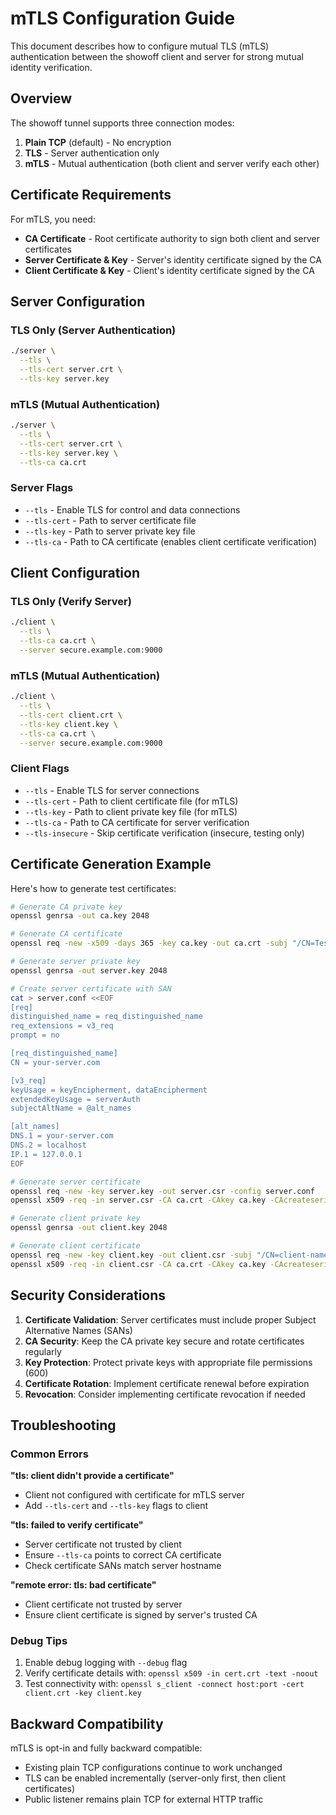 # mTLS Configuration Guide

This document describes how to configure mutual TLS (mTLS) authentication between the showoff client and server for strong mutual identity verification.

## Overview

The showoff tunnel supports three connection modes:
1. **Plain TCP** (default) - No encryption
2. **TLS** - Server authentication only  
3. **mTLS** - Mutual authentication (both client and server verify each other)

## Certificate Requirements

For mTLS, you need:
- **CA Certificate** - Root certificate authority to sign both client and server certificates
- **Server Certificate & Key** - Server's identity certificate signed by the CA
- **Client Certificate & Key** - Client's identity certificate signed by the CA

## Server Configuration

### TLS Only (Server Authentication)
```bash
./server \
  --tls \
  --tls-cert server.crt \
  --tls-key server.key
```

### mTLS (Mutual Authentication)
```bash
./server \
  --tls \
  --tls-cert server.crt \
  --tls-key server.key \
  --tls-ca ca.crt
```

### Server Flags
- `--tls` - Enable TLS for control and data connections
- `--tls-cert` - Path to server certificate file
- `--tls-key` - Path to server private key file  
- `--tls-ca` - Path to CA certificate (enables client certificate verification)

## Client Configuration

### TLS Only (Verify Server)
```bash
./client \
  --tls \
  --tls-ca ca.crt \
  --server secure.example.com:9000
```

### mTLS (Mutual Authentication)
```bash
./client \
  --tls \
  --tls-cert client.crt \
  --tls-key client.key \
  --tls-ca ca.crt \
  --server secure.example.com:9000
```

### Client Flags  
- `--tls` - Enable TLS for server connections
- `--tls-cert` - Path to client certificate file (for mTLS)
- `--tls-key` - Path to client private key file (for mTLS)
- `--tls-ca` - Path to CA certificate for server verification
- `--tls-insecure` - Skip certificate verification (insecure, testing only)

## Certificate Generation Example

Here's how to generate test certificates:

```bash
# Generate CA private key
openssl genrsa -out ca.key 2048

# Generate CA certificate
openssl req -new -x509 -days 365 -key ca.key -out ca.crt -subj "/CN=Test CA"

# Generate server private key
openssl genrsa -out server.key 2048

# Create server certificate with SAN
cat > server.conf <<EOF
[req]
distinguished_name = req_distinguished_name
req_extensions = v3_req
prompt = no

[req_distinguished_name]
CN = your-server.com

[v3_req]
keyUsage = keyEncipherment, dataEncipherment
extendedKeyUsage = serverAuth
subjectAltName = @alt_names

[alt_names]
DNS.1 = your-server.com
DNS.2 = localhost
IP.1 = 127.0.0.1
EOF

# Generate server certificate
openssl req -new -key server.key -out server.csr -config server.conf
openssl x509 -req -in server.csr -CA ca.crt -CAkey ca.key -CAcreateserial -out server.crt -days 365 -extensions v3_req -extfile server.conf

# Generate client private key  
openssl genrsa -out client.key 2048

# Generate client certificate
openssl req -new -key client.key -out client.csr -subj "/CN=client-name"
openssl x509 -req -in client.csr -CA ca.crt -CAkey ca.key -CAcreateserial -out client.crt -days 365
```

## Security Considerations

1. **Certificate Validation**: Server certificates must include proper Subject Alternative Names (SANs)
2. **CA Security**: Keep the CA private key secure and rotate certificates regularly
3. **Key Protection**: Protect private keys with appropriate file permissions (600)
4. **Certificate Rotation**: Implement certificate renewal before expiration
5. **Revocation**: Consider implementing certificate revocation if needed

## Troubleshooting

### Common Errors

**"tls: client didn't provide a certificate"**
- Client not configured with certificate for mTLS server
- Add `--tls-cert` and `--tls-key` flags to client

**"tls: failed to verify certificate"**  
- Server certificate not trusted by client
- Ensure `--tls-ca` points to correct CA certificate
- Check certificate SANs match server hostname

**"remote error: tls: bad certificate"**
- Client certificate not trusted by server  
- Ensure client certificate is signed by server's trusted CA

### Debug Tips

1. Enable debug logging with `--debug` flag
2. Verify certificate details with: `openssl x509 -in cert.crt -text -noout`
3. Test connectivity with: `openssl s_client -connect host:port -cert client.crt -key client.key`

## Backward Compatibility

mTLS is opt-in and fully backward compatible:
- Existing plain TCP configurations continue to work unchanged
- TLS can be enabled incrementally (server-only first, then client certificates)
- Public listener remains plain TCP for external HTTP traffic